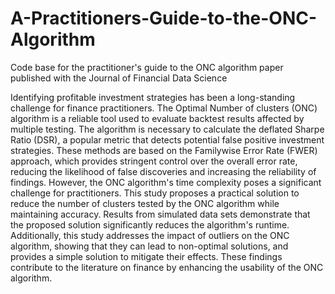 # A-Practitioners-Guide-to-the-ONC-Algorithm
Code base for the practitioner's guide to the ONC algorithm paper published with the Journal of Financial Data Science


Identifying profitable investment strategies has been a long-standing challenge for finance practitioners. The Optimal Number of clusters (ONC) algorithm is a reliable tool used to evaluate backtest results affected by multiple testing. The algorithm is necessary to calculate the deflated Sharpe Ratio (DSR), a popular metric that detects potential false positive investment strategies. These methods are based on the Familywise Error Rate (FWER) approach, which provides stringent control over the overall error rate, reducing the likelihood of false discoveries and increasing the reliability of findings. However, the ONC algorithm's time complexity poses a significant challenge for practitioners. This study proposes a practical solution to reduce the number of clusters tested by the ONC algorithm while maintaining accuracy. Results from simulated data sets demonstrate that the proposed solution significantly reduces the algorithm's runtime. Additionally, this study addresses the impact of outliers on the ONC algorithm, showing that they can lead to non-optimal solutions, and provides a simple solution to mitigate their effects. These findings contribute to the literature on finance by enhancing the usability of the ONC algorithm.

